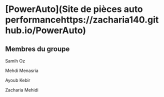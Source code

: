 # [PowerAuto](Site de pièces auto performancehttps://zacharia140.github.io/PowerAuto)

## Membres du groupe

Samih Oz 

Mehdi Menasria

Ayoub Kebir

Zacharia Mehidi

